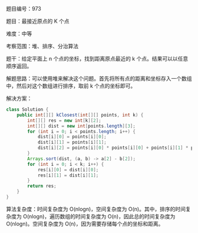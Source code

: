 题目编号：973

题目：最接近原点的 K 个点

难度：中等

考察范围：堆、排序、分治算法

题干：给定平面上 n 个点的坐标，找到距离原点最近的 k 个点。结果可以以任意顺序返回。

解题思路：可以使用堆来解决这个问题。首先将所有点的距离和坐标存入一个数组中，然后对这个数组进行排序，取前 k 个点的坐标即可。

解决方案：

```java
class Solution {
    public int[][] kClosest(int[][] points, int k) {
        int[][] res = new int[k][2];
        int[][] dist = new int[points.length][3];
        for (int i = 0; i < points.length; i++) {
            dist[i][0] = points[i][0];
            dist[i][1] = points[i][1];
            dist[i][2] = points[i][0] * points[i][0] + points[i][1] * points[i][1];
        }
        Arrays.sort(dist, (a, b) -> a[2] - b[2]);
        for (int i = 0; i < k; i++) {
            res[i][0] = dist[i][0];
            res[i][1] = dist[i][1];
        }
        return res;
    }
}
```

算法复杂度：时间复杂度为 O(nlogn)，空间复杂度为 O(n)。其中，排序的时间复杂度为 O(nlogn)，遍历数组的时间复杂度为 O(n)，因此总的时间复杂度为 O(nlogn)。空间复杂度为 O(n)，因为需要存储每个点的坐标和距离。